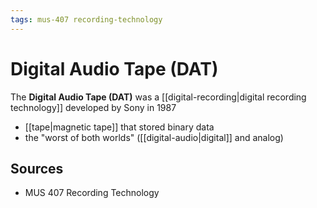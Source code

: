 ```yaml
---
tags: mus-407 recording-technology
---
```


# Digital Audio Tape (DAT)

The **Digital Audio Tape (DAT)** was a [[digital-recording|digital recording technology]] developed by Sony in 1987

- [[tape|magnetic tape]] that stored binary data
- the "worst of both worlds" ([[digital-audio|digital]] and analog)

## Sources

- MUS 407 Recording Technology
